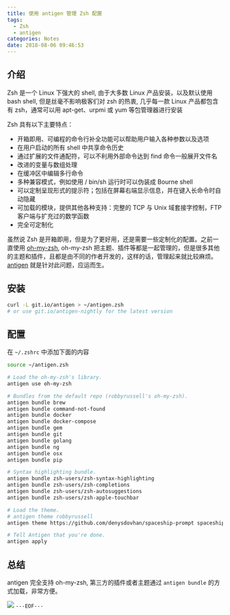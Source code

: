 ```yaml
---
title: 使用 antigen 管理 Zsh 配置
tags:
  - Zsh
  - antigen
categories: Notes
date: 2018-08-06 09:46:53
---
```


## 介绍

Zsh 是一个 Linux 下强大的 shell, 由于大多数 Linux 产品安装，以及默认使用 bash shell, 但是丝毫不影响极客们对 zsh 的热衷, 几乎每一款 Linux 产品都包含有 zsh，通常可以用 apt-get、urpmi 或 yum 等包管理器进行安装

Zsh 具有以下主要特点：

- 开箱即用、可编程的命令行补全功能可以帮助用户输入各种参数以及选项
- 在用户启动的所有 shell 中共享命令历史
- 通过扩展的文件通配符，可以不利用外部命令达到 find 命令一般展开文件名
- 改进的变量与数组处理
- 在缓冲区中编辑多行命令
- 多种兼容模式，例如使用 / bin/sh 运行时可以伪装成 Bourne shell
- 可以定制呈现形式的提示符；包括在屏幕右端显示信息，并在键入长命令时自动隐藏
- 可加载的模块，提供其他各种支持：完整的 TCP 与 Unix 域套接字控制，FTP 客户端与扩充过的数学函数
- 完全可定制化

虽然说 Zsh 是开箱即用，但是为了更好用，还是需要一些定制化的配置。之前一直使用 [oh-my-zsh](https://github.com/robbyrussell/oh-my-zsh), oh-my-zsh 把主题、插件等都是一起管理的，但是很多其他的主题和插件，且都是由不同的作者开发的，这样的话，管理起来就比较麻烦。[antigen](https://github.com/zsh-users/antigen) 就是针对此问题，应运而生。

<escape><!-- more --></escape>
## 安装

```bash
curl -L git.io/antigen > ~/antigen.zsh
# or use git.io/antigen-nightly for the latest version
```

## 配置

在 `~/.zshrc` 中添加下面的内容
```bash
source ~/antigen.zsh

# Load the oh-my-zsh's library.
antigen use oh-my-zsh

# Bundles from the default repo (robbyrussell's oh-my-zsh).
antigen bundle brew
antigen bundle command-not-found
antigen bundle docker
antigen bundle docker-compose
antigen bundle gem
antigen bundle git
antigen bundle golang
antigen bundle ng
antigen bundle osx
antigen bundle pip

# Syntax highlighting bundle.
antigen bundle zsh-users/zsh-syntax-highlighting
antigen bundle zsh-users/zsh-completions
antigen bundle zsh-users/zsh-autosuggestions
antigen bundle zsh-users/zsh-apple-touchbar

# Load the theme.
# antigen theme robbyrussell
antigen theme https://github.com/denysdovhan/spaceship-prompt spaceship

# Tell Antigen that you're done.
antigen apply
```
## 总结

antigen 完全支持 oh-my-zsh, 第三方的插件或者主题通过 `antigen bundle` 的方式加载，非常方便。

![](antigen_zsh_snapshot.png)
`---EOF---`
